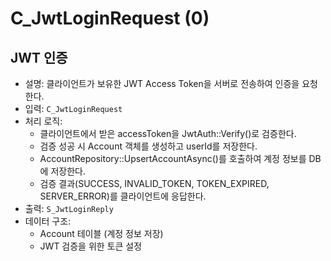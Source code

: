 # C_JwtLoginRequest (0)

## JWT 인증

- 설명: 클라이언트가 보유한 JWT Access Token을 서버로 전송하여 인증을 요청한다.
- 입력: `C_JwtLoginRequest`
- 처리 로직:
  - 클라이언트에서 받은 accessToken을 JwtAuth::Verify()로 검증한다.
  - 검증 성공 시 Account 객체를 생성하고 userId를 저장한다.
  - AccountRepository::UpsertAccountAsync()를 호출하여 계정 정보를 DB에 저장한다.
  - 검증 결과(SUCCESS, INVALID_TOKEN, TOKEN_EXPIRED, SERVER_ERROR)를 클라이언트에 응답한다.
- 출력: `S_JwtLoginReply`
- 데이터 구조: 
  - Account 테이블 (계정 정보 저장)
  - JWT 검증을 위한 토큰 설정